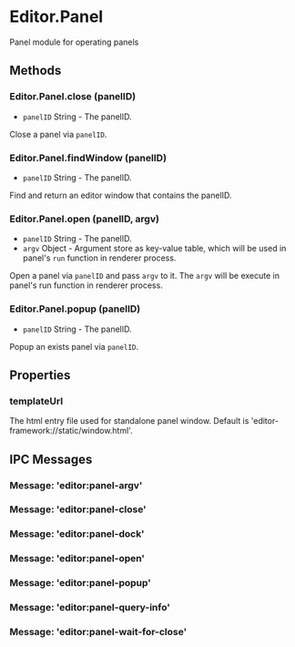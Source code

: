 # Editor.Panel

Panel module for operating panels

## Methods

### Editor.Panel.close (panelID)

  - `panelID` String - The panelID.

Close a panel via `panelID`.

### Editor.Panel.findWindow (panelID)

  - `panelID` String - The panelID.

Find and return an editor window that contains the panelID.

### Editor.Panel.open (panelID, argv)

  - `panelID` String - The panelID.
  - `argv` Object - Argument store as key-value table, which will be used in panel's `run` function in renderer process.

Open a panel via `panelID` and pass `argv` to it. The `argv` will be execute in panel's run function in renderer process.

### Editor.Panel.popup (panelID)

  - `panelID` String - The panelID.

Popup an exists panel via `panelID`.

## Properties

### templateUrl

The html entry file used for standalone panel window. Default is 'editor-framework://static/window.html'.

## IPC Messages

### Message: 'editor:panel-argv'

### Message: 'editor:panel-close'

### Message: 'editor:panel-dock'

### Message: 'editor:panel-open'

### Message: 'editor:panel-popup'

### Message: 'editor:panel-query-info'

### Message: 'editor:panel-wait-for-close'
